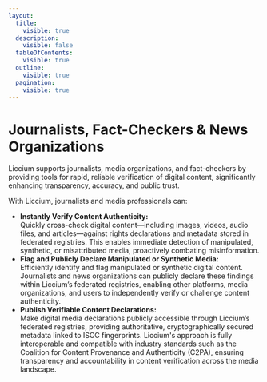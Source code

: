 ```yaml
---
layout:
  title:
    visible: true
  description:
    visible: false
  tableOfContents:
    visible: true
  outline:
    visible: true
  pagination:
    visible: true
---
```


# Journalists, Fact-Checkers & News Organizations

Liccium supports journalists, media organizations, and fact-checkers by providing tools for rapid, reliable verification of digital content, significantly enhancing transparency, accuracy, and public trust.

With Liccium, journalists and media professionals can:

* **Instantly Verify Content Authenticity:**\
  Quickly cross-check digital content—including images, videos, audio files, and articles—against rights declarations and metadata stored in federated registries. This enables immediate detection of manipulated, synthetic, or misattributed media, proactively combating misinformation.
* **Flag and Publicly Declare Manipulated or Synthetic Media:**\
  Efficiently identify and flag manipulated or synthetic digital content. Journalists and news organizations can publicly declare these findings within Liccium’s federated registries, enabling other platforms, media organizations, and users to independently verify or challenge content authenticity.
* **Publish Verifiable Content Declarations:**\
  Make digital media declarations publicly accessible through Liccium’s federated registries, providing authoritative, cryptographically secured metadata linked to ISCC fingerprints. Liccium's approach is fully interoperable and compatible with industry standards such as the Coalition for Content Provenance and Authenticity (C2PA), ensuring transparency and accountability in content verification across the media landscape.

